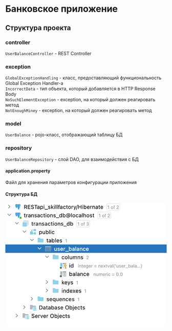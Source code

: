 # Банковское приложение
## Структура проекта
### controller

`UserBalanceController` - REST Controller

### exception
`GlobalExceptionHandling` - класс, предоставляющий функциональность Global Exception Handler-a<br>
`IncorrectData` - тип объекта, который добавляется в HTTP Response Body<br>
`NoSuchElementException` - exception, на который должен реагировать метод<br>
`NotEnoughMiney` - exception, на который должен реагировать метод

### model
`UserBalance` - pojo-класс, отображающий таблицу БД

### repository
`UserBalanceRepository` - слой DAO, для взаимодействия с БД

#### application.property
Файл для хранения параметров конфигурации приложения<br>
#### Структура БД

![Screenshot](https://github.com/AlinaMam/RESTapi_skillfactory/blob/master/src/main/resources/images/Структура%20БД.png)



